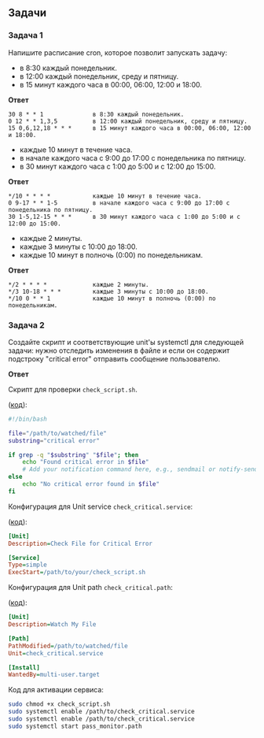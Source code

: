 
## Задачи

### Задача 1

Напишите расписание cron, которое позволит запускать задачу:

* в 8:30 каждый понедельник.
* в 12:00 каждый понедельник, среду и пятницу.
* в 15 минут каждого часа в 00:00, 06:00, 12:00 и 18:00.

**Ответ**

```
30 8 * * 1              в 8:30 каждый понедельник.
0 12 * * 1,3,5          в 12:00 каждый понедельник, среду и пятницу.
15 0,6,12,18 * * *      в 15 минут каждого часа в 00:00, 06:00, 12:00 и 18:00.
```

* каждые 10 минут в течение часа.
* в начале каждого часа с 9:00 до 17:00 с понедельника по пятницу.
* в 30 минут каждого часа с 1:00 до 5:00 и с 12:00 до 15:00.

**Ответ**

```
*/10 * * * *            каждые 10 минут в течение часа.
0 9-17 * * 1-5          в начале каждого часа с 9:00 до 17:00 с понедельника по пятницу.
30 1-5,12-15 * * *      в 30 минут каждого часа с 1:00 до 5:00 и с 12:00 до 15:00.
```

* каждые 2 минуты. 
* каждые 3 минуты с 10:00 до 18:00.
* каждые 10 минут в полночь (0:00) по понедельникам.

**Ответ**

```
*/2 * * * *             каждые 2 минуты. 
*/3 10-18 * * *         каждые 3 минуты с 10:00 до 18:00.
*/10 0 * * 1            каждые 10 минут в полночь (0:00) по понедельникам.
```


### Задача 2

Создайте скрипт и соответствующие unit'ы systemctl для следующей задачи: нужно отследить изменения в файле и если он содержит подстроку "critical error" отправить сообщение пользователю. 

**Ответ**

Скрипт для проверки `check_script.sh`.

([код](/projects/managers/check_script.sh)):

```bash
#!/bin/bash

file="/path/to/watched/file"
substring="critical error"

if grep -q "$substring" "$file"; then
    echo "Found critical error in $file"
    # Add your notification command here, e.g., sendmail or notify-send
else
    echo "No critical error found in $file"
fi
```

Конфигурация для Unit service `check_critical.service`:

([код](/projects/managers/check_critical.service)):

```ini
[Unit]
Description=Check File for Critical Error

[Service]
Type=simple
ExecStart=/path/to/your/check_script.sh
```

Конфигурация для Unit path `check_critical.path`:

([код](/projects/managers/check_critical.path)):

```ini
[Unit]
Description=Watch My File

[Path]
PathModified=/path/to/watched/file
Unit=check_critical.service

[Install]
WantedBy=multi-user.target
```

Код для активации сервиса:

```bash 
sudo chmod +x check_script.sh
sudo systemctl enable /path/to/check_critical.service
sudo systemctl enable /path/to/check_critical.service
sudo systemctl start pass_monitor.path

```